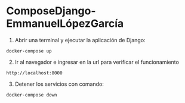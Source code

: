 # ComposeDjango-EmmanuelLópezGarcía

1. Abrir una terminal y ejecutar la aplicación de Django:

`docker-compose up`

2. Ir al navegador e ingresar en la url para verificar el funcionamiento

`http://localhost:8000`

3. Detener los servicios con comando:

`docker-compose down`
